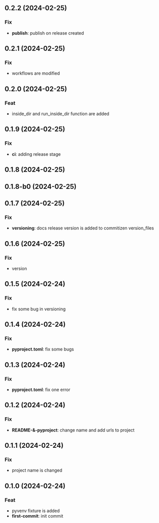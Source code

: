 ## 0.2.2 (2024-02-25)

### Fix

- **publish**: publish on release created

## 0.2.1 (2024-02-25)

### Fix

- workflows are modified

## 0.2.0 (2024-02-25)

### Feat

- inside_dir and run_inside_dir function are added

## 0.1.9 (2024-02-25)

### Fix

- **ci**: adding release stage

## 0.1.8 (2024-02-25)

## 0.1.8-b0 (2024-02-25)

## 0.1.7 (2024-02-25)

### Fix

- **versioning**: docs release version is added to commitizen version_files

## 0.1.6 (2024-02-25)

### Fix

- version

## 0.1.5 (2024-02-24)

### Fix

- fix some bug in versioning

## 0.1.4 (2024-02-24)

### Fix

- **pyproject.toml**: fix some bugs

## 0.1.3 (2024-02-24)

### Fix

- **pyproject.toml**: fix one error

## 0.1.2 (2024-02-24)

### Fix

- **README-&-pyproject**: change name and add urls to project

## 0.1.1 (2024-02-24)

### Fix

- project name is changed

## 0.1.0 (2024-02-24)

### Feat

- pyvenv fixture is added
- **first-commit**: init commit
